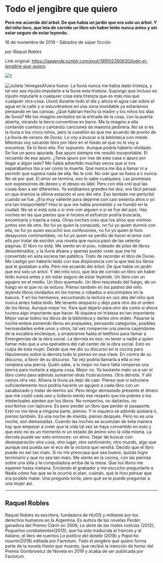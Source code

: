 # Todo el jengibre que quiero

**Pero me acuerdo del árbol. De que había un jardín que era solo un árbol. Y del niño loco, que leía de corrido un libro sin haber leído nunca antes y sin estar seguro de estar leyendo.**

16 de noviembre de 2019 - Sábados de súper ficción

_por Raquel Robles_

Link original: https://laagenda.tumblr.com/post/189102350630/todo-el-jengibre-que-quiero

![](https://64.media.tumblr.com/602c1db78590432daf0c17242de6a4aa/1724915b9f20a1fc-06/s500x750/c50d813bb332c8802ef6c1087e0cb7d836fc16ba.jpg)1

![Julieta Venegas](https://64.media.tumblr.com/2cdcf272994b0924ad07638116715d49/1724915b9f20a1fc-20/s250x400/0710a6669d826527749b012996f62da406885998.jpg)Afuera llueve. La lluvia nunca me había dado tristeza, y tal vez sea injusto imputarle a la lluvia esta tristeza. Supongo que incluso es injusto imputarle a cualquier cosa esta tris­teza que es más mía que cualquier otra cosa. Llovió durante todo el día y ahora el agua cae sobre el agua en la calle y si estuviéramos en una zona inundable ya estaríamos pensan­do en las canoas. ¿Qué habrían hecho la madre y los niños los días de lluvia? Me los imagino sentados en la entrada de la casa, con la puerta abierta, mirando la tierra convertirse en barro. Me la imagino a ella contando cuentos o cantan­do canciones de maestra jardinera. No sé si es la lluvia o los cinco niños, pero la cuestión es que me acuerdo de pronto de La lluvia de verano de Duras. Lo voy a buscar a la biblioteca con miedo. Mientras voy sacando libro por libro en el fondo sé que no lo voy a encontrar. Se lo llevó ella. Por supuesto. Aunque podría haberlo olvidado. Se fue un poco apurada. Ese apuro siempre me resultó insoportable. El recuerdo de ese apuro. ¿Tenía apuro por irse de esta casa o apuro por llegar a algún lado? Me había advertido muchas veces que si nos separábamos iba a ser como la muerte. Que nunca me iba a llamar ni a permitir que supiera nada de ella. No le creí. No creí que se fuera a ir nunca. No sé por qué. El amor se termina, eso lo sabe cualquiera. Las promesas son expresiones de deseo y el deseo es lábil. Pero con ella creí que las cosas iban a ser diferentes. Ya estábamos grandes los dos, era fácil pensar en que éramos la última estación el uno del otro. Eso también me perturbó cuando se fue. ¿Era muy valiente para dejarme con casi sesenta años o yo era tan insoportable? Hizo lo que me había prometido y se hundió en la ciudad. No sé si está sola o si vive con alguien o si se fue del país. Hay noches en las que pienso que si hiciera el esfuerzo podría buscarla, encontrarla y traerla a casa. Otras noches creo que los años que vivimos juntos son de otro. No fui yo quien la conquistó, no fui yo quien durmió con ella, no fui yo quien escuchó sus confesiones, no fui yo quien le hizo desayunos continentales, no fui yo quien se perdió de hacer el amor con ella por tratar de escribir una novela que nunca pasó de las setenta páginas. El libro no está. Me siento en el piso, rodeado de pilas de libros desordenados, y la lluvia afuera y apenas puedo creer que me he convertido en esta escena tan patética. Trato de recordar el libro de Duras. Me castigo por haberlo leído con esa displicencia con la que leía los libros que le gustaban a ella. Pero me acuerdo del árbol. De que había un jardín que era solo un árbol. Y del niño loco, que leía de corrido un libro sin haber leído nunca antes y sin estar seguro de estar leyendo. Un libro con un agujero en el medio. Un libro quemado. Un libro rescatado del fuego, de un fuego en el que no se estuvo. Pienso también en los padres del niño leyendo libros olvidados en los trenes o robados o encontrados en la basura. Y en los hermanos, escuchando la lectura en voz alta del niño que nunca antes había leído. Me levanto despacio y dejo para otro día el orden de los libros. Aunque mejor no. Para qué dejarlo para otro día como si ahora tuviera algo importante que hacer. Ni siquiera mi tristeza es tan importante. Mejor sacar todos los libros de la biblioteca y darles otro orden. Pasarse la noche entera poniendo libros en anaqueles, pensando categorías, posibles hermandades entre unos y otros, tal vez romperme una pierna cayéndome de la escalera enclenque, y arrastrar­me hasta el teléfono para llamar a Emergencias de la obra social. La derrota es eso: no tener a nadie a quien llamar más que a una operadora del call center de la obra social. Esto es culpa de esta mujer. Desde que me dio su discurso en la cocina para liliputienses sobre la derrota todo lo pienso en esa clave. En contra de su discurso, a favor de su discurso. Tal vez podría llamarla a ella si me rompiera una pierna. Quién sabe, a lo mejor no hace falta romperse una pierna para invitarla a alguna cosa. Mejor no. Ya bastante malo va a ser el libro como para además sumarme otras frustraciones. Otra derrota. Y ahí vamos otra vez. Afuera la lluvia ya dejó de caer. Pienso que si estuviera suficientemente loco podría hacerle un agujero a cada libro con un sacabocado y tratar de leerlos así. Pero tengo demasiado presente el dinero que me costó cada uno y todavía siento ese respeto que los pobres o los intelectuales sienten por los libros. No romperlos, no dañarlos, no escribirlos con lapicera. Es peor perder un libro que perder el pasaporte. Esto no me lleva a ninguna parte, pienso. Y ni siquiera sé adónde quisiera ir, pienso también. Es una noche de mierda, pienso después. Pero no es una noche, son demasiadas. Cuando las noches se acumulan de esta manera hay que empezar a creer que la vida tal vez se haya convertido en esto y que esto no es un momento ni un estado de ánimo sino la vida misma. La derrota puede ser esto entonces: un alivio. Dejar de buscar con desesperación otra cosa, otro lugar, otro sentimiento, otro mundo, algo que aunque sea pueda ser el eco de la victoria que vendrá. Decido que el libro puede no ser tan malo. Si no me preocupa que sea bueno, quizás logre terminarlo y que no sea tan malo. Me siento en la cocina, con las piernas sobre una silla y la computadora arriba de la mesa. Que los libros me esperen hasta mañana. Enciendo el grabador y me escucho pregun­tarle a Nadia cómo fue que se le ocurrió el plan, cuándo, qué le hizo pensar que era posible matar. Una pregunta tonta, pero qué se le puede preguntar a una mujer así.



---

Raquel Robles
-------------


Raquel Robles es escritora, fundadora de HIJOS y militante por los derechos humanos en la Argentina. Es autora de las novelas *Perder*, ganadora del Premio Clarín en 2008, *La dieta de las malas noticias* (2012), *Pequeños combatientes*(2013), que ha sido traducida al francés y al italiano, el libro de cuentos *La política del detalle* (2018) y *Papá ha muerto*(2018) editada por Factotum. Todo el jengibre que quiero forma parte de la novela *Hasta que mueras*, que recibió la mención de honor del Premio Gombrowicz de Novela en 2019 y acaba de ser publicada por Factotum.

